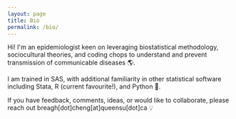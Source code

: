 ```yaml
---
layout: page
title: Bio
permalink: /bio/
---
```

Hi! I'm an epidemiologist keen on leveraging biostatistical methodology, sociocultural theories, and coding chops to understand and prevent transmission of communicable diseases 🌎. 

I am trained in SAS, with additional familiarity in other statistical software including Stata, R (current favourite!), and Python 👾. 

If you have feedback, comments, ideas, or would like to collaborate, please reach out breagh[dot]cheng[at]queensu[dot]ca 💡
